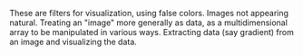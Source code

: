 These are filters for visualization, using false colors.
Images not appearing natural.
Treating an "image" more generally as data,
as a multidimensional array to be manipulated in various ways.
Extracting data (say gradient) from an image and visualizing the data.

